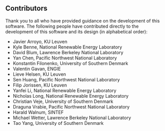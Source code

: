 ## Contributors

Thank you to all who have provided guidance on the development of this software.  The following people have contributed directly to the development of this software and its design (in alphabetical order):

- Javier Arroyo, KU Leuven
- Kyle Benne, National Renewable Energy Laboratory
- David Blum, Lawrence Berkeley National Laboratory
- Yan Chen, Pacific Northwest National Laboratory
- Konstantin Filonenko, University of Southern Denmark
- Valentin Gavan, ENGIE
- Lieve Helsen, KU Leuven
- Sen Huang, Pacific Northwest National Laboratory
- Filip Jorissen, KU Leuven
- Yanfei Li, National Renewable Energy Laboratory
- Nicholas Long, National Renewable Energy Laboratory
- Christian Veje, University of Southern Denmark
- Draguna Vrabie, Pacific Northwest National Laboratory
- Harald Walnum, SINTEF
- Michael Wetter, Lawrence Berkeley National Laboratory
- Tao Yang, University of Southern Denmark

